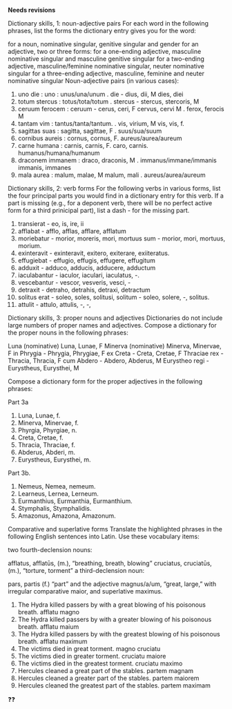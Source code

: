 **Needs revisions**

Dictionary skills, 1: noun-adjective pairs
For each word in the following phrases, list the forms the dictionary entry gives you for the word:

for a noun, nominative singular, genitive singular and gender
for an adjective, two or three forms:
for a one-ending adjective, masculine nominative singular and masculine genitive singular
for a two-ending adjective, masculine/feminine nominative singular, neuter nominative singular
for a three-ending adjective, masculine, feminine and neuter nominative singular
Noun-adjective pairs (in various cases):

1. uno die : uno : unus/una/unum   .   die - dius, dii, M  dies, diei
2. totum stercus : totus/tota/totum   .   stercus - stercus, stercoris, M
3. ceruum ferocem : ceruum - cerus, ceri, F  cervus, cervi M .   ferox, ferocis M
4. tantam vim : tantus/tanta/tantum.  .   vis, virium, M vis, vis, f. 
5. sagittas suas : sagitta, sagittae, F   .   suus/sua/suum 
6. cornibus aureis : cornus, cornus, F.     aureus/aurea/aureum
7. carne humana : carnis, carnis, F. caro, carnis.     humanus/humana/humanum
8. draconem immanem : draco, draconis, M   .   immanus/immane/immanis immanis, immanes
9. mala aurea : malum, malae, M malum, mali  .   aureus/aurea/aureum



Dictionary skills, 2: verb forms
For the following verbs in various forms, list the four principal parts you would
find in a dictionary entry for this verb. If a part is missing (e.g., for a deponent verb, 
there will be no perfect active form for a third prinicipal part), list a dash - for the missing part.

1. transierat - eo, is, ire, ii
2. afflabat - afflo, afflas, afflare, afflatum
3. moriebatur - morior, moreris, mori, mortuus sum - morior, mori, mortuus, morium.
4. exinteravit -  exinteravit, exitero, exiterare, exiiteratus.
5. effugiebat - effugio, effugis, effugere, effugitum
6. adduxit - adduco, adducis, adducere, adductum
7. iaculabantur -  iaculor, iaculari, iaculatus, -.
8. vescebantur - vescor, vesveris, vesci, -
9. detraxit - detraho, detrahis, detraxi, detractum
10. solitus erat - soleo, soles, solitusi, solitum - soleo, solere, -, solitus.
11. attulit - attulo, attulis, -, -, 


Dictionary skills, 3: proper nouns and adjectives
Dictionaries do not include large numbers of proper names and adjectives. Compose a dictionary for the proper nouns in the following phrases:

Luna (nominative) Luna, Lunae, F
Minerva (nominative) Minerva, Minervae, F
in Phrygia - Phrygia, Phrygiae, F
ex Creta - Creta, Cretae, F
Thraciae rex - Thracia, Thracia, F
cum Abdero - Abdero, Abderus, M
Eurystheo regi - Eurystheus, Eurysthei, M

Compose a dictionary form for the proper adjectives in the following phrases:
 
Part 3a 
1. Luna, Lunae, f. 
2. Minerva, Minervae, f. 
3. Phyrgia, Phyrgiae, n. 
4. Creta, Cretae, f. 
5. Thracia, Thraciae, f. 
6. Abderus, Abderi, m. 
7. Eurystheus, Eurysthei, m.

Part 3b. 
1. Nemeus, Nemea, nemeum. 
2. Learneus, Lernea, Lerneum. 
3. Eurmanthius, Eurmanthia, Eurmanthium. 
4. Stymphalis, Stymphalidis. 
5. Amazonus, Amazona, Amazonum.


Comparative and superlative forms
Translate the highlighted phrases in the following English sentences into Latin. Use these vocabulary items:

two fourth-declension nouns:

afflatus, afflatūs, (m.), “breathing, breath, blowing”
cruciatus, cruciatūs, (m.), “torture, torment”
a third-declension noun:

pars, partis (f.) “part”
and the adjective magnus/a/um, “great, large,” with irregular comparative maior, and superlative maximus.

1. The Hydra killed passers by with a great blowing of his poisonous breath.
  afflatu magno
2. The Hydra killed passers by with a greater blowing of his poisonous breath.
  afflatu maium
3. The Hydra killed passers by with the greatest blowing of his poisonous breath.
  afflatu maximum
4. The victims died in great torment.
  magno cruciatu
5. The victims died in greater torment.
cruciatu maiore
6. The victims died in the greatest torment.
  cruciatu maximo
7. Hercules cleaned a great part of the stables.
 partem magnam
8. Hercules cleaned a greater part of the stables.
 partem maiorem 
9. Hercules cleaned the greatest part of the stables.
 partem maximam

❓❓



